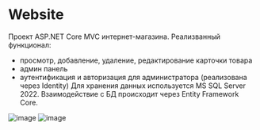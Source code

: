 # Website 
  Проект ASP.NET Core MVC интернет-магазина. Реализванный функционал:
- просмотр, добавление, удаление, редактирование карточки товара
- админ панель
- аутентификация и авторизация для администратора  (реализована через Identity)
  Для хранения данных используется MS SQL Server 2022. Взаимодействие с БД происходит через Entity Framework Core.
  
![image](https://github.com/New-design1/Website/assets/61688382/2374ae5e-0b40-4842-8c53-4bef2de36b2f)
![image](https://github.com/New-design1/Website/assets/61688382/2f78cdf8-d8ec-432b-be2d-c2158005beb2)
